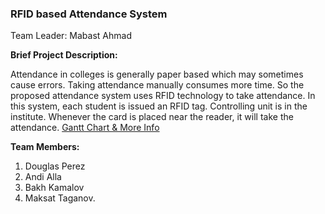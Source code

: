 
### RFID based Attendance System

Team Leader: Mabast Ahmad 

**Brief Project Description:**


Attendance in colleges is generally paper based which may sometimes cause errors. 
Taking attendance manually consumes more time. So the proposed attendance system uses RFID technology to take attendance. 
In this system, each student is issued an RFID tag.
Controlling unit is in the institute. Whenever the card is placed near the reader, it will take the attendance. 
[Gantt Chart & More Info](https://drive.google.com/drive/folders/0B20Hf5-CgbtrcGlmRGsyZ2RJZ1E)


**Team Members:**

1. Douglas Perez
2. Andi Alla
3. Bakh Kamalov
4. Maksat Taganov.







